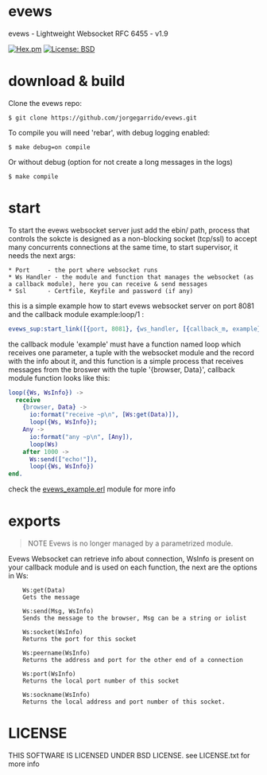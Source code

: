 evews
=====

evews - Lightweight Websocket RFC 6455 - v1.9

[![Hex.pm](https://img.shields.io/hexpm/v/evews.svg)](https://hex.pm/packages/evews)
[![License: BSD](https://img.shields.io/github/license/zgbjgg/evews.svg)](https://raw.githubusercontent.com/zgbjgg/evews/master/LICENSE)

download & build
====

Clone the evews repo:

	$ git clone https://github.com/jorgegarrido/evews.git
		
To compile you will need 'rebar', with debug logging enabled:

	$ make debug=on compile

Or without debug (option for not create a long messages in the logs)

	$ make compile


start
====

To start the evews websocket server just add the ebin/ path, process that controls the sokcte is designed as a 
non-blocking socket (tcp/ssl) to accept many concurrents connections at the same time, to start supervisor, it 
needs the next args:

	* Port 	   - the port where websocket runs
	* Ws Handler - the module and function that manages the websocket (as a callback module), here you can receive & send messages
	* Ssl	   - Certfile, Keyfile and password (if any)
		
this is a simple example how to start evews websocket server on port 8081 and the callback module example:loop/1 :

```erlang
evews_sup:start_link([{port, 8081}, {ws_handler, [{callback_m, example}, {callback_f, loop}]}]).
```

the callback module 'example' must have a function named loop which receives one parameter, a tuple with the websocket
module and the record with the info about it, and this function is a simple process that receives messages from the broswer with the tuple '{browser, Data}', callback module function looks like this:

```erlang
loop({Ws, WsInfo}) ->
  receive
    {browser, Data} ->
      io:format("receive ~p\n", [Ws:get(Data)]),
      loop({Ws, WsInfo});
    Any ->
      io:format("any ~p\n", [Any]),
      loop(Ws)
    after 1000 ->
      Ws:send(["echo!"]),
      loop({Ws, WsInfo})
end.
```

check the [evews_example.erl](https://github.com/jorgegarrido/evews/blob/master/examples/evews_example.erl) module for more info

exports
======

> NOTE Evews is no longer managed by a parametrized module.

Evews Websocket can retrieve info about connection, WsInfo is present on your callback module and is used on each function, the next are the options in Ws:


		Ws:get(Data)
		Gets the message

		Ws:send(Msg, WsInfo)
		Sends the message to the browser, Msg can be a string or iolist

		Ws:socket(WsInfo)
		Returns the port for this socket

		Ws:peername(WsInfo)
		Returns the address and port for the other end of a connection

		Ws:port(WsInfo)
		Returns the local port number of this socket

		Ws:sockname(WsInfo)
		Returns the local address and port number of this socket.
		
LICENSE
======

THIS SOFTWARE IS LICENSED UNDER BSD LICENSE. see LICENSE.txt for more info
